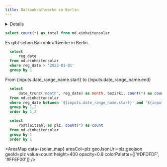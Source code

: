 ```yaml
---
title: Balkonkraftwerke in Berlin
---
```


<Details title='Registrierungen pro Woche'>

Anzahl aller registrierten Balkonkraftwerke
</Details>

```sql total
select count(*) as total from md.einheitensolar
```
Es gibt schon <Value data={total} column=total fmt=id /> Balkonkraftwerke in Berlin.


```sql solar_dates
  select
      reg_date
  from md.einheitensolar
  where reg_date > '2022-01-01'
  group by 1
```

<DateRange
    name=date_range_name
    data={solar_dates}
    dates=reg_date
/>

From {inputs.date_range_name.start} to {inputs.date_range_name.end}

```sql solar
  select
      date_trunc('month', reg_date) as month, bezirk1, count(*) as count
  from md.einheitensolar
  where reg_date between '${inputs.date_range_name.start}' and '${inputs.date_range_name.end}'
  group by 1,2
  order by 1,2
```

<BarChart 
    data={solar}
    x=month
    y=count
    series=bezirk1
    title="BKW pro Monat"
/>

```sql solar_map
  select
      Postleitzahl as plz, count(*) as count
  from md.einheitensolar
  group by 1
  order by 1
```

<AreaMap 
    data={solar_map} 
    areaCol=plz
    geoJsonUrl=plz.geojson
    geoId=plz
    value=count
    height=400
    opacity=0.8
    colorPalette={['#DFDFDF', '#FFEF00']}
/>

